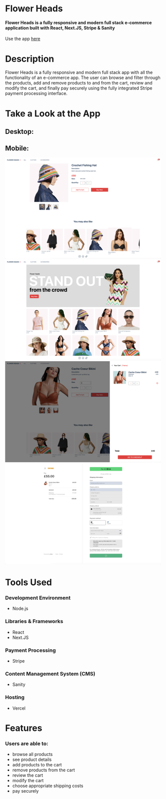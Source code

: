 # Flower Heads 

#### Flower Heads is a fully responsive and modern full stack e-commerce application built with React, Next.JS, Stripe & Sanity

Use the app [here]([flowerheads-ecom-app.vercel.app](https://flowerheads-ecom-app.vercel.app))

# Description
Flower Heads is a fully responsive and modern full stack app with all the functionality of an e-commerce app. The user can browse and filter through the products, add and remove products to and from the cart, review and modify the cart, and finally pay securely using the fully integrated Stripe payment processing interface. 

 
# Take a Look at the App

## Desktop:


## Mobile:


<img src="readme-images/desktop_1.png" />


<img src="readme-images/desktop_2.png" />


<img src="readme-images/desktop_3.png" />


<img src="readme-images/desktop_4.png" />



# Tools Used

### Development Environment
* Node.js

### Libraries & Frameworks
* React 
* Next.JS

### Payment Processing
* Stripe

### Content Management System (CMS)
* Sanity

### Hosting 
* Vercel

# Features

### Users are able to:

* browse all products
* see product details
* add products to the cart
* remove products from the cart
* review the cart
* modify the cart
* choose appropriate shipping costs
* pay securely 
